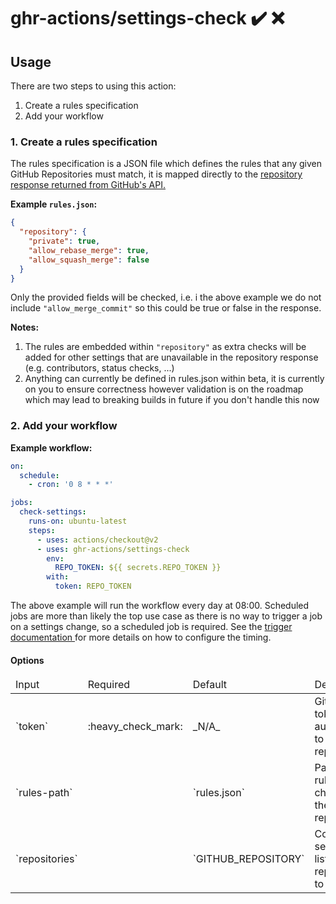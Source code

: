 # ghr-actions/settings-check :heavy_check_mark: :x:

## Usage

There are two steps to using this action:

1. Create a rules specification
2. Add your workflow

### 1. Create a rules specification

The rules specification is a JSON file which defines the rules that any given GitHub Repositories must match, it is
mapped directly to the [repository response returned from GitHub's API.
](https://docs.github.com/en/rest/reference/repos#get-a-repository)

**Example `rules.json`:**

```json
{
  "repository": {
    "private": true,
    "allow_rebase_merge": true,
    "allow_squash_merge": false
  }
}
```

Only the provided fields will be checked, i.e. i the above example we do not include `"allow_merge_commit"` so this
could be true or false in the response.

**Notes:**

1. The rules are embedded within `"repository"` as extra checks will be added for other settings that are unavailable in
   the repository response (e.g. contributors, status checks, ...)
1. Anything can currently be defined in rules.json within beta, it is currently on you to ensure correctness however
   validation is on the roadmap which may lead to breaking builds in future if you don't handle this now

### 2. Add your workflow

**Example workflow:**

```yaml
on:
  schedule:
    - cron: '0 8 * * *'

jobs:
  check-settings:
    runs-on: ubuntu-latest
    steps:
      - uses: actions/checkout@v2
      - uses: ghr-actions/settings-check
        env:
          REPO_TOKEN: ${{ secrets.REPO_TOKEN }}
        with:
          token: REPO_TOKEN
```

The above example will run the workflow every day at 08:00. Scheduled jobs are more than likely the top use case as
there is no way to trigger a job on a settings change, so a scheduled job is required. See the [trigger documentation
](https://docs.github.com/en/actions/reference/events-that-trigger-workflows#scheduled-events) for more details on how
to configure the timing.

#### Options

<table>
<thead>
<tr>
   <td>Input</td>
   <td>Required</td>
   <td>Default</td>
   <td>Description</td>
</tr>
</thead>
<tbody>

<tr>
   <td>`token`</td>
   <td>:heavy_check_mark:</td>
   <td>_N/A_</td>
   <td>GitHub token to authenticate to the repositories</td>
</tr>

<tr>
   <td>`rules-path`</td>
   <td></td>
   <td>`rules.json`</td>
   <td>Path to the rules file to check on the repositories</td>
</tr>

<tr>
   <td>`repositories`</td>
   <td></td>
   <td>`GITHUB_REPOSITORY`</td>
   <td>Comma separated list of repositories to check</td>
</tr>

</tbody>
</table>
